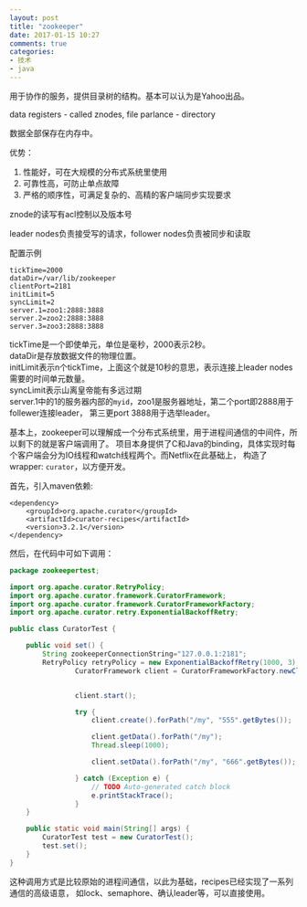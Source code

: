 ```yaml
---
layout: post
title: "zookeeper"
date: 2017-01-15 10:27
comments: true
categories:
- 技术
- java
---
```


用于协作的服务，提供目录树的结构。基本可以认为是Yahoo出品。

data registers - called znodes, file
parlance - directory

数据全部保存在内存中。

优势：
1. 性能好，可在大规模的分布式系统里使用
2. 可靠性高，可防止单点故障
3. 严格的顺序性，可满足复杂的、高精的客户端同步实现要求


znode的读写有acl控制以及版本号

leader nodes负责接受写的请求，follower nodes负责被同步和读取

配置示例

```
tickTime=2000
dataDir=/var/lib/zookeeper
clientPort=2181
initLimit=5
syncLimit=2
server.1=zoo1:2888:3888
server.2=zoo2:2888:3888
server.3=zoo3:2888:3888
```

tickTime是一个即使单元，单位是毫秒，2000表示2秒。  
dataDir是存放数据文件的物理位置。  
initLimit表示n个tickTime，上面这个就是10秒的意思，表示连接上leader nodes需要的时间单元数量。  
syncLimit表示山离皇帝能有多远过期  
server.1中的1的服务器内部的`myid`，zoo1是服务器地址，第二个port即2888用于follewer连接leader，
第三更port 3888用于选举leader。  


基本上，zookeeper可以理解成一个分布式系统里，用于进程间通信的中间件，所以剩下的就是客户端调用了。
项目本身提供了C和Java的binding，具体实现时每个客户端会分为IO线程和watch线程两个。而Netflix在此基础上，
构造了wrapper: `curator`，以方便开发。

首先，引入maven依赖:

```
<dependency>  
    <groupId>org.apache.curator</groupId>  
    <artifactId>curator-recipes</artifactId>  
    <version>3.2.1</version>  
</dependency>
```

然后，在代码中可如下调用：

```java
package zookeepertest;

import org.apache.curator.RetryPolicy;
import org.apache.curator.framework.CuratorFramework;
import org.apache.curator.framework.CuratorFrameworkFactory;
import org.apache.curator.retry.ExponentialBackoffRetry;

public class CuratorTest {

	public void set() {
		String zookeeperConnectionString="127.0.0.1:2181";
		RetryPolicy retryPolicy = new ExponentialBackoffRetry(1000, 3);
				CuratorFramework client = CuratorFrameworkFactory.newClient(zookeeperConnectionString, retryPolicy);


				client.start();

				try {
					client.create().forPath("/my", "555".getBytes());

					client.getData().forPath("/my");
					Thread.sleep(1000);

					client.setData().forPath("/my", "666".getBytes());

				} catch (Exception e) {
					// TODO Auto-generated catch block
					e.printStackTrace();
				}
	}

	public static void main(String[] args) {
		CuratorTest test = new CuratorTest();
		test.set();
	}
}

```

这种调用方式是比较原始的进程间通信，以此为基础，recipes已经实现了一系列通信的高级语意，
如lock、semaphore、确认leader等，可以直接使用。
